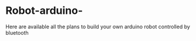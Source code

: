 # Robot-arduino-
Here are available all the plans to build your own arduino robot controlled by bluetooth
